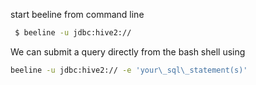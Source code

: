 start beeline from command line

```sh
 $ beeline -u jdbc:hive2://
```

We can submit a query directly from the bash shell using

```sh
beeline -u jdbc:hive2:// -e 'your\_sql\_statement(s)'
```